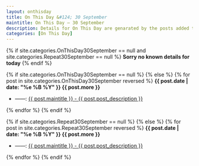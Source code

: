 ```yaml
---
layout: onthisday
title: On This Day &#124; 30 September
maintitle: On This Day — 30 September
description: Details for On This Day are genarated by the posts added to the website so the content is subject to changes/updates over time.
categories: [On This Day]
---
```


{% if site.categories.OnThisDay30September == null and site.categories.Repeat30September == null %}
<strong>Sorry no known details for today</strong>
{% endif %}

{% if site.categories.OnThisDay30September == null %}
{% else %}
{% for post in site.categories.OnThisDay30September reversed %}
<strong>{{ post.date | date: "%e %B %Y" }} {{ post.more }}</strong>
<ul>
<li> ——: <a href="{{ post.url }}">{{ post.maintitle }} - {{ post.post_description }}</a></li>
</ul>
{% endfor %}
{% endif %}

{% if site.categories.Repeat30September == null %}
{% else %}
{% for post in site.categories.Repeat30September reversed %}
<strong>{{ post.date | date: "%e %B %Y" }} {{ post.more }}</strong>
<ul>
<li> ——: <a href="{{ post.url }}">{{ post.maintitle }} - {{ post.post_description }}</a></li>
</ul>
{% endfor %}
{% endif %}
